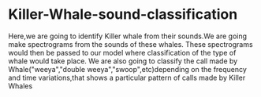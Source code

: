 # Killer-Whale-sound-classification

Here,we are going to identify Killer whale from their sounds.We are going make spectrograms from the sounds of these whales.
These spectrograms would then be passed to our model where classification of the type of whale would take place.
We are also going to classify the call made by Whale("weeya","double weeya","swoop",etc)depending on the frequency and time variations,that shows a particular pattern of calls made by Killer Whales



